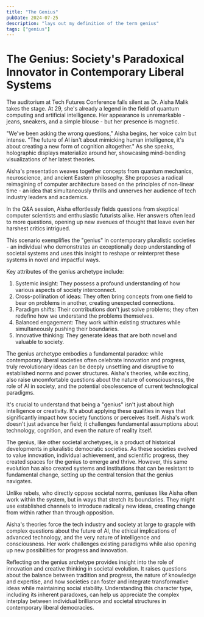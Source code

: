 ```yaml
---
title: "The Genius"
pubDate: 2024-07-25
description: "lays out my definition of the term genius"
tags: ["genius"]
---
```


# The Genius: Society's Paradoxical Innovator in Contemporary Liberal Systems

The auditorium at Tech Futures Conference falls silent as Dr. Aisha Malik takes the stage. At 29, she's already a legend in the field of quantum computing and artificial intelligence. Her appearance is unremarkable - jeans, sneakers, and a simple blouse - but her presence is magnetic.

"We've been asking the wrong questions," Aisha begins, her voice calm but intense. "The future of AI isn't about mimicking human intelligence, it's about creating a new form of cognition altogether." As she speaks, holographic displays materialize around her, showcasing mind-bending visualizations of her latest theories.

Aisha's presentation weaves together concepts from quantum mechanics, neuroscience, and ancient Eastern philosophy. She proposes a radical reimagining of computer architecture based on the principles of non-linear time - an idea that simultaneously thrills and unnerves her audience of tech industry leaders and academics.

In the Q&A session, Aisha effortlessly fields questions from skeptical computer scientists and enthusiastic futurists alike. Her answers often lead to more questions, opening up new avenues of thought that leave even her harshest critics intrigued.

This scenario exemplifies the "genius" in contemporary pluralistic societies - an individual who demonstrates an exceptionally deep understanding of societal systems and uses this insight to reshape or reinterpret these systems in novel and impactful ways.

Key attributes of the genius archetype include:

1. Systemic insight: They possess a profound understanding of how various aspects of society interconnect.
2. Cross-pollination of ideas: They often bring concepts from one field to bear on problems in another, creating unexpected connections.
3. Paradigm shifts: Their contributions don't just solve problems; they often redefine how we understand the problems themselves.
4. Balanced engagement: They work within existing structures while simultaneously pushing their boundaries.
5. Innovative thinking: They generate ideas that are both novel and valuable to society.

The genius archetype embodies a fundamental paradox: while contemporary liberal societies often celebrate innovation and progress, truly revolutionary ideas can be deeply unsettling and disruptive to established norms and power structures. Aisha's theories, while exciting, also raise uncomfortable questions about the nature of consciousness, the role of AI in society, and the potential obsolescence of current technological paradigms.

It's crucial to understand that being a "genius" isn't just about high intelligence or creativity. It's about applying these qualities in ways that significantly impact how society functions or perceives itself. Aisha's work doesn't just advance her field; it challenges fundamental assumptions about technology, cognition, and even the nature of reality itself.

The genius, like other societal archetypes, is a product of historical developments in pluralistic democratic societies. As these societies evolved to value innovation, individual achievement, and scientific progress, they created spaces for the genius to emerge and thrive. However, this same evolution has also created systems and institutions that can be resistant to fundamental change, setting up the central tension that the genius navigates.

Unlike rebels, who directly oppose societal norms, geniuses like Aisha often work within the system, but in ways that stretch its boundaries. They might use established channels to introduce radically new ideas, creating change from within rather than through opposition.

Aisha's theories force the tech industry and society at large to grapple with complex questions about the future of AI, the ethical implications of advanced technology, and the very nature of intelligence and consciousness. Her work challenges existing paradigms while also opening up new possibilities for progress and innovation.

Reflecting on the genius archetype provides insight into the role of innovation and creative thinking in societal evolution. It raises questions about the balance between tradition and progress, the nature of knowledge and expertise, and how societies can foster and integrate transformative ideas while maintaining social stability. Understanding this character type, including its inherent paradoxes, can help us appreciate the complex interplay between individual brilliance and societal structures in contemporary liberal democracies.